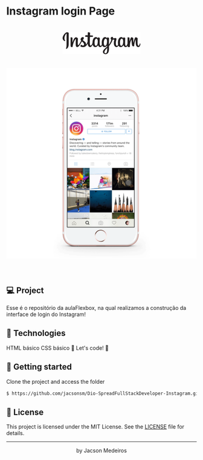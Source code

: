 # Instagram login Page

<h1 align="center">
    <img alt="Instagram" title="Instagram login Page" src="https://github.com/jacsonsm/Dio-SpreadFullStackDeveloper-Instagram/blob/a6b42175ed33e70e0452828ca8eab5165da70d11/public/img/instagram-logo.png" />
</h1>

<h2 align="center">
    <img alt="Instagram" title="Instagram login Page" src="https://github.com/jacsonsm/Dio-SpreadFullStackDeveloper-Instagram/blob/725b1fc702222f2438600af6252c0363f665d808/public/img/instagram-celular.png" />
</h2>

<br>

## 💻 Project

Esse é o repositório da aulaFlexbox, na qual realizamos a construção da interface de login do Instagram!

## 🧪 Technologies

HTML básico
CSS básico
🚀 Let's code! 🚀

## 🚀 Getting started

Clone the project and access the folder

```bash
$ https://github.com/jacsonsm/Dio-SpreadFullStackDeveloper-Instagram.git && cd Instagram login Page
```

## 📝 License

This project is licensed under the MIT License. See the [LICENSE](LICENSE.md) file for details.

---

<p align="center">by Jacson Medeiros</p>
